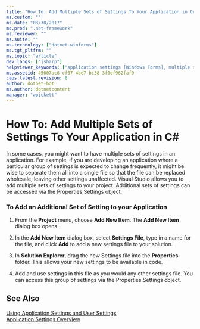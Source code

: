 ```yaml
---
title: "How To: Add Multiple Sets of Settings To Your Application in C#"
ms.custom: ""
ms.date: "03/30/2017"
ms.prod: ".net-framework"
ms.reviewer: ""
ms.suite: ""
ms.technology: ["dotnet-winforms"]
ms.tgt_pltfrm: ""
ms.topic: "article"
dev_langs: ["jsharp"]
helpviewer_keywords: ["application settings [Windows Forms], multiple sets", "application settings [Windows Forms], C#"]
ms.assetid: 45007ac6-cf07-4be7-bc38-3f0ef962faf9
caps.latest.revision: 8
author: dotnet-bot
ms.author: dotnetcontent
manager: "wpickett"
---
```

# How To: Add Multiple Sets of Settings To Your Application in C# #
In some cases, you might want to have multiple sets of settings in an application. For example, if you are developing an application where a particular group of settings is expected to change frequently, it might be wise to separate them all into a single file so that the file can be replaced wholesale, leaving other settings unaffected. Visual Studio allows you to add multiple sets of settings to your project. Additional sets of settings can be accessed via the Properties.Settings object.  
  
### To Add an Additional Set of Setting to your Application  
  
1.  From the **Project** menu, choose **Add New Item**. The **Add New Item** dialog box opens.  
  
2.  In the **Add New Item** dialog box, select **Settings File**, type in a name for the file, and click **Add** to add a new settings file to your solution.  
  
3.  In **Solution Explorer**, drag the new Settings file into the **Properties** folder. This allows your new settings to be available in code.  
  
4.  Add and use settings in this file as you would any other settings file. You can access this group of settings via the Properties.Settings object.  
  
## See Also  
 [Using Application Settings and User Settings](../../../../docs/framework/winforms/advanced/using-application-settings-and-user-settings.md)   
 [Application Settings Overview](../../../../docs/framework/winforms/advanced/application-settings-overview.md)
